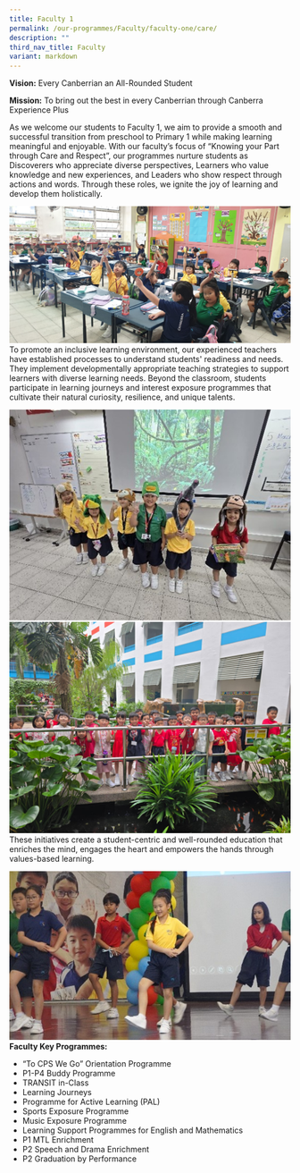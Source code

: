 ```yaml
---
title: Faculty 1
permalink: /our-programmes/Faculty/faculty-one/care/
description: ""
third_nav_title: Faculty
variant: markdown
---
```

**Vision:** Every Canberrian an All-Rounded Student

**Mission:** To bring out the best in every Canberrian through Canberra Experience Plus

As we welcome our students to Faculty 1, we aim to provide a smooth and successful transition from preschool to Primary 1 while making learning meaningful and enjoyable. With our faculty’s focus of “Knowing your Part through Care and Respect”, our programmes nurture students as Discoverers who appreciate diverse perspectives, Learners who value knowledge and new experiences, and Leaders who show respect through actions and words. Through these roles, we ignite the joy of learning and develop them holistically.<br>

![](/images/WhatsApp_Image_2025_02_17_at_13_33_35.jpg)<br>
To promote an inclusive learning environment, our experienced teachers have established processes to understand students' readiness and needs. They implement developmentally appropriate teaching strategies to support learners with diverse learning needs. Beyond the classroom, students participate in learning journeys and interest exposure programmes that cultivate their natural curiosity, resilience, and unique talents.<br>

![](/images/Fac12025_2_.jpg)![](/images/WhatsApp_Image_2025_02_18_at_20_56_58.jpg)<br>
These initiatives create a student-centric and well-rounded education that enriches the mind, engages the heart and empowers the hands through values-based learning.

![](/images/Fac12025.jpg)<br>
**Faculty Key Programmes:**

* “To CPS We Go” Orientation Programme
* P1-P4 Buddy Programme 
* TRANSIT in-Class
* Learning Journeys
* Programme for Active Learning (PAL)
* Sports Exposure Programme
* Music Exposure Programme
* Learning Support Programmes for English and Mathematics
* P1 MTL Enrichment
* P2 Speech and Drama Enrichment
* P2 Graduation by Performance